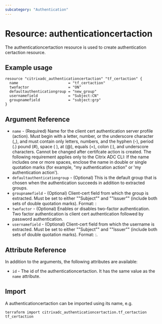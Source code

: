 ```yaml
---
subcategory: "Authentication"
---
```


# Resource: authenticationcertaction

The authenticationcertaction resource is used to create authentication certaction resource.


## Example usage

```hcl
resource "citrixadc_authenticationcertaction" "tf_certaction" {
  name                       = "tf_certaction"
  twofactor                  = "ON"
  defaultauthenticationgroup = "new_group"
  usernamefield              = "Subject:CN"
  groupnamefield             = "subject:grp"
}
```


## Argument Reference

* `name` - (Required) Name for the client cert authentication server profile (action).  Must begin with a letter, number, or the underscore character (_), and must contain only letters, numbers, and the hyphen (-), period (.) pound (#), space ( ), at (@), equals (=), colon (:), and underscore characters. Cannot be changed after certifcate action is created.  The following requirement applies only to the Citrix ADC CLI: If the name includes one or more spaces, enclose the name in double or single quotation marks (for example, "my authentication action" or 'my authentication action').
* `defaultauthenticationgroup` - (Optional) This is the default group that is chosen when the authentication succeeds in addition to extracted groups.
* `groupnamefield` - (Optional) Client-cert field from which the group is extracted.  Must be set to either ""Subject"" and ""Issuer"" (include both sets of double quotation marks). Format: <field>:<subfield>
* `twofactor` - (Optional) Enables or disables two-factor authentication.  Two factor authentication is client cert authentication followed by password authentication.
* `usernamefield` - (Optional) Client-cert field from which the username is extracted. Must be set to either ""Subject"" and ""Issuer"" (include both sets of double quotation marks). Format: <field>:<subfield>.


## Attribute Reference

In addition to the arguments, the following attributes are available:

* `id` - The id of the authenticationcertaction. It has the same value as the `name` attribute.


## Import

A authenticationcertaction can be imported using its name, e.g.

```shell
terraform import citrixadc_authenticationcertaction.tf_certaction tf_certaction
```
